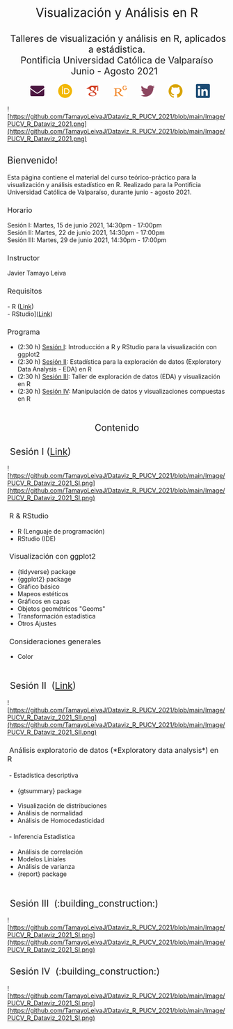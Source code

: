 <h1 style="font-weight:normal" align="center">
&nbsp;Visualización y Análisis en R&nbsp;
</h1>

<h2 style="font-weight:normal" align="center">
&nbsp;Talleres de visualización y análisis en R, aplicados a estádistica. <br> Pontificia Universidad Católica de Valparaíso <br> Junio - Agosto 2021 &nbsp;
</h2>

<div align="center">
&nbsp;&nbsp;&nbsp;
<a href="mailto:j.tamayo.leiva@gmail.com"><img height="32" width="32" src="https://github.com/TamayoLeivaJ/TamayoLeivaJ/blob/main/Image/logo/envelope-solid.svg" /></a> 
&nbsp;&nbsp;&nbsp;&nbsp;&nbsp;&nbsp;
<a href="https://orcid.org/0000-0003-2610-6957"><img height="32" width="32" src="https://github.com/TamayoLeivaJ/TamayoLeivaJ/blob/main/Image/logo/orcid.svg" /></a>
&nbsp;&nbsp;&nbsp;&nbsp;&nbsp;&nbsp; 
<a href="https://scholar.google.com/citations?user=Rr-4cmQwXX4C&hl=es"><img height="32" width="32" src="https://github.com/TamayoLeivaJ/TamayoLeivaJ/blob/main/Image/logo/google-scholar.svg" /></a>
&nbsp;&nbsp;&nbsp;&nbsp;&nbsp;&nbsp; 
<a href="https://www.researchgate.net/profile/Javier-Tamayo"><img height="32" width="32" src="https://github.com/TamayoLeivaJ/TamayoLeivaJ/blob/main/Image/logo/researchgate.svg" /></a>
&nbsp;&nbsp;&nbsp;&nbsp;&nbsp;&nbsp;
<a href="https://twitter.com/TamayoLeiva_J"><img height="32" width="32" src="https://github.com/TamayoLeivaJ/TamayoLeivaJ/blob/main/Image/logo/twitter.svg" /></a> 
&nbsp;&nbsp;&nbsp;&nbsp;&nbsp;&nbsp;
 <a href="https://github.com/TamayoLeivaJ/"><img height="32" width="32" src="https://github.com/TamayoLeivaJ/TamayoLeivaJ/blob/main/Image/logo/github.svg" /></a>
&nbsp;&nbsp;&nbsp;&nbsp;&nbsp;&nbsp;
 <a href="https://www.linkedin.com/in/javier-ignacio-tamayo-leiva-94613267/"><img height="32" width="32" src="https://github.com/TamayoLeivaJ/TamayoLeivaJ/blob/main/Image/logo/linkedin.svg" /></a> 
</div>

![https://github.com/TamayoLeivaJ/Dataviz_R_PUCV_2021/blob/main/Image/PUCV_R_Dataviz_2021.png](https://github.com/TamayoLeivaJ/Dataviz_R_PUCV_2021/blob/main/Image/PUCV_R_Dataviz_2021.png) 

<h2 style="font-weight:normal" align="left">Bienvenido! </h2>
Esta página contiene el material del curso teórico-práctico para la visualización y análisis estadístico en R. Realizado para la Pontificia Universidad Católica de Valparaíso, durante junio - agosto 2021.<br>     

<h3 style="font-weight:normal" align="left">Horario </h3>
Sesión I: Martes, 15 de junio 2021, 14:30pm - 17:00pm <br>
Sesión II: Martes, 22 de junio 2021, 14:30pm - 17:00pm <br>
Sesión III: Martes, 29 de junio 2021, 14:30pm - 17:00pm <br>

<h3 style="font-weight:normal" align="left">Instructor </h3>
Javier Tamayo Leiva <br>

<h3 style="font-weight:normal" align="left">Requisitos </h3>
- R (<a href="https://cran.r-project.org">Link</a>) <br>
- RStudio](<a href="https://www.rstudio.com/products/rstudio/download/">Link</a>) <br>

<h3 style="font-weight:normal" align="left">Programa </h3>

- (2:30 h) [Sesión I](https://tamayoleivaj.github.io/Dataviz_R_PUCV_2021/002_Slides/Sesion_001/Sesion_001.html): Introducción a R y RStudio para la visualización con ggplot2 <br>
- (2:30 h) [Sesión II](https://tamayoleivaj.github.io/Dataviz_R_PUCV_2021/002_Slides/Sesion_001/Sesion_001.html): Estadística para la exploración de datos (Exploratory Data Analysis - EDA) en R <br>
- (2:30 h) [Sesión III](https://tamayoleivaj.github.io/Dataviz_R_PUCV_2021/002_Slides/Sesion_001/Sesion_001.html): Taller de exploración de datos (EDA) y visualización en R <br>
- (2:30 h) [Sesión IV](https://tamayoleivaj.github.io/Dataviz_R_PUCV_2021/002_Slides/Sesion_001/Sesion_001.html): Manipulación de datos y visualizaciones compuestas en R <br><br>

<h2 style="font-weight:normal" align="center">Contenido </h2>

<p style="text-align:justify">

<h2 style="font-weight:normal" align="left">
&nbsp;Sesión I (<a href="https://tamayoleivaj.github.io/Dataviz_R_PUCV_2021/002_Slides/Sesion_001/Sesion_001.html">Link</a>) &nbsp;
</h2>

![https://github.com/TamayoLeivaJ/Dataviz_R_PUCV_2021/blob/main/Image/PUCV_R_Dataviz_2021_SI.png](https://github.com/TamayoLeivaJ/Dataviz_R_PUCV_2021/blob/main/Image/PUCV_R_Dataviz_2021_SI.png)

<h3 style="font-weight:normal" align="left">
&nbsp;R & RStudio&nbsp;
</h3>

- R (Lenguaje de programación)<br>
- RStudio (IDE)<br>

<h3 style="font-weight:normal" align="left">
&nbsp;Visualización con ggplot2&nbsp;
</h3>

- {tidyverse} package<br>
- {ggplot2} package<br>
- Gráfico básico<br>
- Mapeos estéticos<br>
- Gráficos en capas<br>
- Objetos geométricos "Geoms"<br>
- Transformación estadística<br>
- Otros Ajustes<br>

<h3 style="font-weight:normal" align="left">
&nbsp;Consideraciones generales&nbsp;
</h3>

- Color<br><br>

<h2 style="font-weight:normal" align="left">
&nbsp;Sesión II&nbsp; (<a href="https://tamayoleivaj.github.io/Dataviz_R_PUCV_2021/002_Slides/Sesion_002/Sesion_002.html">Link</a>)
</h2>

![https://github.com/TamayoLeivaJ/Dataviz_R_PUCV_2021/blob/main/Image/PUCV_R_Dataviz_2021_SII.png](https://github.com/TamayoLeivaJ/Dataviz_R_PUCV_2021/blob/main/Image/PUCV_R_Dataviz_2021_SII.png)

<h3 style="font-weight:normal" align="left">
&nbsp;Análisis exploratorio de datos (*Exploratory data analysis*) en R&nbsp;
</h3>

<h4 style="font-weight:normal" align="left">
&nbsp;- Estadística descriptiva&nbsp;
</h4>

- {gtsummary} package <br><br>
- Visualización de distribuciones <br>
- Análisis de normalidad <br>
- Análisis de Homocedasticidad <br>

<h4 style="font-weight:normal" align="left">
&nbsp;- Inferencia Estadística &nbsp;
</h4>

- Análisis de correlación <br>
- Modelos Liniales <br>
- Análisis de varianza <br>
- {report} package <br><br>

<h2 style="font-weight:normal" align="left">
&nbsp;Sesión III&nbsp; (:building_construction:)
</h2>

![https://github.com/TamayoLeivaJ/Dataviz_R_PUCV_2021/blob/main/Image/PUCV_R_Dataviz_2021_SI.png](https://github.com/TamayoLeivaJ/Dataviz_R_PUCV_2021/blob/main/Image/PUCV_R_Dataviz_2021_SI.png)


<h2 style="font-weight:normal" align="left">
&nbsp;Sesión IV&nbsp; (:building_construction:)
</h2>

![https://github.com/TamayoLeivaJ/Dataviz_R_PUCV_2021/blob/main/Image/PUCV_R_Dataviz_2021_SI.png](https://github.com/TamayoLeivaJ/Dataviz_R_PUCV_2021/blob/main/Image/PUCV_R_Dataviz_2021_SI.png)

</p>
